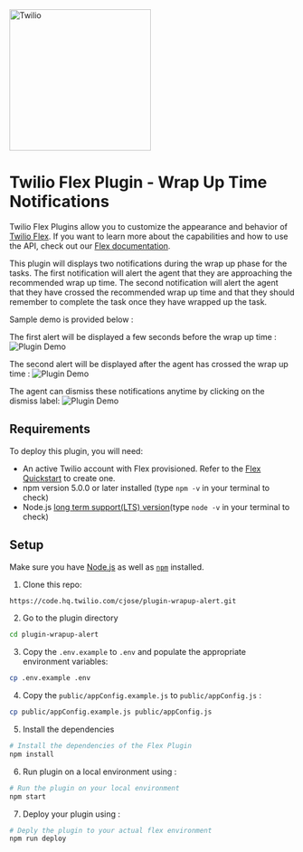 <a href="https://www.twilio.com">
<img src="https://static0.twilio.com/marketing/bundles/marketing/img/logos/wordmark-red.svg" alt="Twilio" width="250" />
</a>

# Twilio Flex Plugin - Wrap Up Time Notifications

Twilio Flex Plugins allow you to customize the appearance and behavior of [Twilio Flex](https://www.twilio.com/flex). If you want to learn more about the capabilities and how to use the API, check out our [Flex documentation](https://www.twilio.com/docs/flex).

This plugin will displays two notifications during the wrap up phase for the tasks. The first notification will alert the agent that they are approaching the recommended wrap up time. The second notification will alert the agent that they have crossed the recommended wrap up time and that they should remember to complete the task once they have wrapped up the task.


Sample demo is provided below :

The first alert will be displayed a few seconds before the wrap up time :
![Plugin Demo](https://github.com/twilio-professional-services/plugin-wrapup-alert/blob/main/resources/first_alert.gif)

The second alert will be displayed after the agent has crossed the wrap up time :
![Plugin Demo](https://github.com/twilio-professional-services/plugin-wrapup-alert/blob/main/resources/second_alert.gif)

The agent can dismiss these notifications anytime by clicking on the dismiss label:
![Plugin Demo](https://github.com/twilio-professional-services/plugin-wrapup-alert/blob/main/resources/dismiss_alert.gif)


## Requirements

To deploy this plugin, you will need:

- An active Twilio account with Flex provisioned. Refer to the [Flex Quickstart](https://www.twilio.com/docs/flex/quickstart/flex-basics#sign-up-for-or-sign-in-to-twilio-and-create-a-new-flex-project") to create one.
- npm version 5.0.0 or later installed (type `npm -v` in your terminal to check)
- Node.js [long term support(LTS) version](https://nodejs.org/en/about/releases/)(type `node -v` in your terminal to check)



## Setup

Make sure you have [Node.js](https://nodejs.org) as well as [`npm`](https://npmjs.com) installed.

1. Clone this repo:

  ```bash
  https://code.hq.twilio.com/cjose/plugin-wrapup-alert.git
  ```

2. Go to the plugin directory

  ```bash
  cd plugin-wrapup-alert
  ```

3. Copy the `.env.example` to `.env` and populate the appropriate environment variables:

  ```bash
  cp .env.example .env
  ```

4. Copy the `public/appConfig.example.js` to `public/appConfig.js` :

  ```bash
  cp public/appConfig.example.js public/appConfig.js
  ```

5. Install the dependencies

  ```bash
  # Install the dependencies of the Flex Plugin
  npm install
  ```

6. Run plugin on a local environment using :

  ```bash
  # Run the plugin on your local environment
  npm start
  ```

7. Deploy your plugin using :

  ```bash
  # Deply the plugin to your actual flex environment
  npm run deploy
  ```
